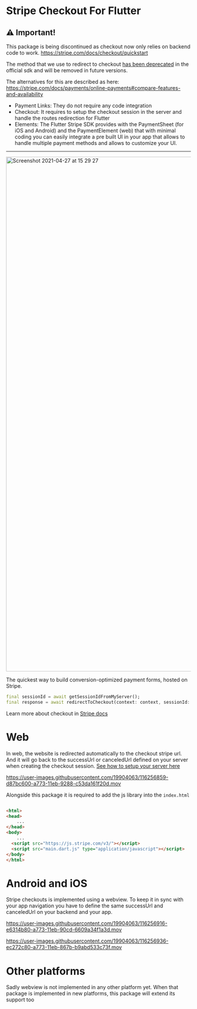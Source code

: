 # Stripe Checkout For Flutter

## :warning:  Important! 

This package is being discontinued as checkout now only relies on backend code to work.
https://stripe.com/docs/checkout/quickstart

The method that we use to redirect to checkout [has been deprecated](https://stripe.com/docs/js/deprecated/redirect_to_checkout) in the official sdk and will be removed in future versions.

The alternatives for this are described as here:
https://stripe.com/docs/payments/online-payments#compare-features-and-availability

 - Payment Links: They do not require any code integration
 - Checkout: It requires to setup the checkout session in the server and handle the routes redirection for Flutter
 - Elements: The Flutter Stripe SDK provides with the PaymentSheet (for iOS and Android) and the PaymentElement (web)
  that with minimal coding you can easily integrate a pre built UI in your app that allows to handle multiple payment methods and allows to customize your UI.

--- 

<img width="1403" alt="Screenshot 2021-04-27 at 15 29 27" src="https://user-images.githubusercontent.com/19904063/116255508-9736e680-a772-11eb-9f63-13dff8c21805.png">

The quickest way to build conversion-optimized payment forms, hosted on Stripe.

```dart
final sessionId = await getSessionIdFromMyServer();
final response = await redirectToCheckout(context: context, sessionId: sessionId, publishableKey: publishableKey);
```

Learn more about checkout in [Stripe docs](https://stripe.com/docs/payments/checkout)

# Web

In web, the website is redirected automatically to the checkout stripe url. And it will go back to the successUrl or canceledUrl defined on your server when creating the checkout session. [See how to setup your server here](https://stripe.com/docs/checkout/integration-builder)

https://user-images.githubusercontent.com/19904063/116256859-d87bc600-a773-11eb-9288-c53da161f20d.mov

Alongside this package it is required to add the js library into the `index.html`

```html

<html>
<head>
    ...
</head>
<body>
    ...
  <script src="https://js.stripe.com/v3/"></script>
  <script src="main.dart.js" type="application/javascript"></script>
</body>
</html>
```



# Android and iOS


Stripe checkouts is implemented using a webview. To keep it in sync with your app navigation you have to define the same successUrl and canceledUrl on your backend and your app. 

https://user-images.githubusercontent.com/19904063/116256916-e6314b80-a773-11eb-90cd-6609a34f1a3d.mov


https://user-images.githubusercontent.com/19904063/116256936-ec272c80-a773-11eb-867b-b9abd533c73f.mov


# Other platforms

Sadly webview is not implemented in any other platform yet. When that package is implemented in new platforms, this package will extend its support too




